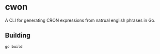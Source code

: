 # cwon
A CLI for generating CRON expressions from natrual english phrases in Go. 


## Building 

```console
go build
```